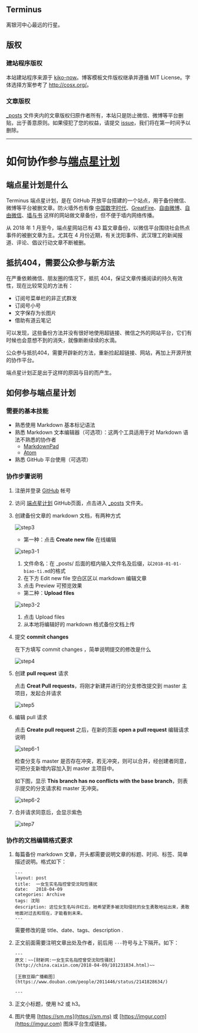 ## Terminus
离银河中心最远的行星。

## 版权

### 建站程序版权

本站建站程序来源于 [kiko-now](https://github.com/AWEEKJ/kiko-now)。博客模板文件版权继承并遵循 MIT License。字体选择方案参考了 <http://cosx.org/>。

### 文章版权

[_posts](https://github.com/Info-cn/Terminus/tree/master/_posts) 文件夹内的文章版权归原作者所有，本站只是防止微信、微博等平台删贴，出于善意原则。如果侵犯了您的权益，请提交 [issue](https://github.com/Info-cn/Terminus/issues)，我们将在第一时间予以删除。

---

# 如何协作参与[端点星计划](https://info-cn.github.io/Terminus)

## 端点星计划是什么

Terminus 端点星计划，是在 GitHub 开放平台搭建的一个站点，用于备份微信、微博等平台被删文章。防火墙外也有像 [中国数字时代](https://chinadigitaltimes.net/chinese/)、[GreatFire](https://zh.greatfire.org/)、[自由微博](https://freeweibo.com/)、[自由微信](https://freewechat.com/)、[墙与书](https://wallsandbooks.wordpress.com) 这样的网站做文章备份，但不便于墙内网络传播。

从 2018 年 1 月至今，端点星网站已有 43 篇文章备份，以微信平台围绕社会热点事件的被删文章为主。尤其在 4 月份近期，有关沈阳事件、武汉理工的新闻报道、评论、倡议行动文章不断被删。

## 抵抗404，需要公众参与新方法

在严重依赖微信、朋友圈的情况下，抵抗 404，保证文章传播阅读的持久有效性，现在比较常见的方法有：

- 订阅号菜单栏的非正式群发
- 订阅号小号
- 文字保存为长图片
- 借助有道云笔记

可以发现，这些备份方法并没有很好地使用超链接、微信之外的网站平台，它们有时候也会意想不到的消失，就像断断续续的水滴。

公众参与抵抗404，需要开辟新的方法，重新捡起超链接、网站，再加上开源开放的协作平台。

端点星计划正是出于这样的原因与目的而产生。

## 如何参与端点星计划

### 需要的基本技能

- 熟悉使用 Markdown 基本标记语法
- 熟悉 Markdown 文本编辑器（可选项）：这两个工具适用于对 Markdown 语法不熟悉的协作者
  - [MarkdownPad](http://markdownpad.com/)
  - [Atom](https://atom.io/)
- 熟悉 GitHub 平台使用（可选项）

### 协作步骤说明

1. 注册并登录 [GitHub](https://github.com/) 帐号

2. 访问 [端点星计划](https://github.com/Info-cn/Terminus) GitHub页面，点击进入 [_posts](https://github.com/Info-cn/Terminus/tree/master/_posts) 文件夹。

3. 创建备份文章的 markdown 文档，有两种方式

    ![step3](https://i.imgur.com/JSTxYEj.png)

    - 第一种：点击 **Create new file** 在线编辑

    ![step3-1](https://i.imgur.com/gvRxBfm.png)

      1. 文件命名：在 _posts/ 后面的框内输入文件名及后缀，以`2018-01-01-biao-ti.md`的格式
      2. 在下方 Edit new file 空白区区以 markdown 编辑文章
      3. 点击 Preview 可预览效果

    - 第二种：**Upload files**

    ![step3-2](https://i.imgur.com/tPU5I3q.png)

      1. 点击 Upload files
      2. 从本地将编辑好的 markdown 格式备份文档上传

4. 提交 **commit changes**

    在下方填写 commit changes ，简单说明提交的修改是什么

    ![step4](https://i.imgur.com/Ed5t4w3.png)

5. 创建 **pull request** 请求

    点击 **Creat Pull requests**，将刚才新建并进行的分支修改提交到 master 主项目，发起合并请求

    ![step5](https://i.loli.net/2018/04/11/5acdcba0a3813.png)

6. 编辑 pull 请求

    点击 **Create pull request** 之后，在新的页面 **open a pull request** 编辑请求说明

    ![step6-1](https://i.imgur.com/Etexqop.png)

    检查分支与 master 是否存在冲突，若无冲突，则可以合并，经创建者同意，可把分支新增内容加入到 master 主项目中。

    如下图，显示 **This branch has no conflicts with the base branch**，则表示提交的分支请求和 master 无冲突。

    ![step6-2](https://i.imgur.com/ochMeTR.png)

7. 合并请求同意后，会显示紫色

    ![step7](https://i.imgur.com/MFRdDLK.png)

### 协作的文档编辑格式要求

1. 每篇备份 markdown 文章，开头都需要说明文章的标题、时间、标签、简单描述说明。格式如下：

    ```
    ---
    layout: post
    title:  一女生实名指控曾受沈阳性骚扰
    date:   2018-04-09
    categories: Archive
    tags: 沈阳
    description: 这位女生名叫许红云，她希望更多被沈阳侵扰的女生勇敢地站出来，勇敢地面对过去和现在，才能看到未来。
    ---
    ```

    需要修改的是 title、date、tags、description .

2. 正文前面需要注明文章出处及作者，前后用 `---`符号与上下隔开。如下：

    ```
    ---
    原文：~~[财新网:一女生实名指控曾受沈阳性骚扰](http://china.caixin.com/2018-04-09/101231834.html)~~

    [王敖豆瓣广播截图](https://www.douban.com/people/2011446/status/2141828634/)

    ---
    ```

3. 正文小标题，使用 h2 或 h3。

4. 图片使用 [https://sm.ms](https://sm.ms) 或 [https://imgur.com](https://imgur.com) 图床平台生成链接。
